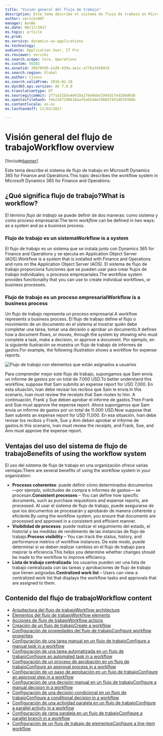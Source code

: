 ```yaml
---
title: "Visión general del flujo de trabajo"
description: Este tema describe el sistema de flujo de trabajo en Microsoft Dynamics 365 for Finance and Operations.
author: sericks007
manager: AnnBe
ms.date: 08/17/2017
ms.topic: article
ms.prod: 
ms.service: dynamics-ax-applications
ms.technology: 
audience: Application User, IT Pro
ms.reviewer: sericks
ms.search.scope: Core, Operations
ms.custom: 56381
ms.assetid: 20b78595-e1d9-439a-ae1c-a776a3438919
ms.search.region: Global
ms.author: tjvass
ms.search.validFrom: 2016-02-28
ms.dyn365.ops.version: AX 7.0.0
ms.translationtype: HT
ms.sourcegitcommit: 2771a31b5a4d418a27de0ebe1945d1fed2d8d6d6
ms.openlocfilehash: f4e2167290618aaf6ad144e7db8274514078388b
ms.contentlocale: es-es
ms.lasthandoff: 11/03/2017

---
```


# <a name="workflow-overview"></a><span data-ttu-id="2dc4f-103">Visión general del flujo de trabajo</span><span class="sxs-lookup"><span data-stu-id="2dc4f-103">Workflow overview</span></span>

[!include[banner](../includes/banner.md)]


<span data-ttu-id="2dc4f-104">Este tema describe el sistema de flujo de trabajo en Microsoft Dynamics 365 for Finance and Operations.</span><span class="sxs-lookup"><span data-stu-id="2dc4f-104">This topic describes the workflow system in Microsoft Dynamics 365 for Finance and Operations.</span></span>

<a name="what-is-workflow"></a><span data-ttu-id="2dc4f-105">¿Qué significa flujo de trabajo?</span><span class="sxs-lookup"><span data-stu-id="2dc4f-105">What is workflow?</span></span>
-----------------

<span data-ttu-id="2dc4f-106">El término *flujo de trabajo* se puede definir de dos maneras: como sistema y como proceso empresarial.</span><span class="sxs-lookup"><span data-stu-id="2dc4f-106">The term *workflow* can be defined in two ways: as a system and as a business process.</span></span>
### <a name="workflow-is-a-system"></a><span data-ttu-id="2dc4f-107">Flujo de trabajo es un sistema</span><span class="sxs-lookup"><span data-stu-id="2dc4f-107">Workflow is a system</span></span>

<span data-ttu-id="2dc4f-108">El flujo de trabajo es un sistema que se instala junto con Dynamics 365 for Finance and Operations y se ejecuta en Application Object Server (AOS).</span><span class="sxs-lookup"><span data-stu-id="2dc4f-108">Workflow is a system that is installed with Finance and Operations and runs on the Application Object Server (AOS).</span></span> <span data-ttu-id="2dc4f-109">El sistema de flujo de trabajo proporciona funciones que se pueden usar para crear flujos de trabajo individuales, o procesos empresariales.</span><span class="sxs-lookup"><span data-stu-id="2dc4f-109">The workflow system provides functionality that you can use to create individual workflows, or business processes.</span></span>

### <a name="workflow-is-a-business-process"></a><span data-ttu-id="2dc4f-110">Flujo de trabajo es un proceso empresarial</span><span class="sxs-lookup"><span data-stu-id="2dc4f-110">Workflow is a business process</span></span>

<span data-ttu-id="2dc4f-111">Un flujo de trabajo representa un proceso empresarial.</span><span class="sxs-lookup"><span data-stu-id="2dc4f-111">A workflow represents a business process.</span></span> <span data-ttu-id="2dc4f-112">El flujo de trabajo define el flujo o movimiento de un documento en el sistema al mostrar quién debe completar una tarea, tomar una decisión o aprobar un documento.</span><span class="sxs-lookup"><span data-stu-id="2dc4f-112">It defines how a document flows, or moves, through the system by showing who must complete a task, make a decision, or approve a document.</span></span> <span data-ttu-id="2dc4f-113">Por ejemplo, en la siguiente ilustración se muestra un flujo de trabajo de informes de gastos.</span><span class="sxs-lookup"><span data-stu-id="2dc4f-113">For example, the following illustration shows a workflow for expense reports.</span></span> 

![Flujo de trabajo con elementos que están asignados a usuarios](./media/workflow_user.gif) 

<span data-ttu-id="2dc4f-115">Para comprender mejor este flujo de trabajo, supongamos que Sam envía un informe de gastos por un total de 7.000 USD.</span><span class="sxs-lookup"><span data-stu-id="2dc4f-115">To better understand this workflow, suppose that Sam submits an expense report for USD 7,000.</span></span> <span data-ttu-id="2dc4f-116">En esta situación, Ivan debe revisar los recibos que Sam le envía.</span><span class="sxs-lookup"><span data-stu-id="2dc4f-116">In this scenario, Ivan must review the receipts that Sam routes to him.</span></span> <span data-ttu-id="2dc4f-117">A continuación, Frank y Sue deben aprobar el informe de gastos.</span><span class="sxs-lookup"><span data-stu-id="2dc4f-117">Then Frank and Sue must approve the expense report.</span></span> <span data-ttu-id="2dc4f-118">Ahora supongamos que Sam envía un informe de gastos por un total de 11.000 USD.</span><span class="sxs-lookup"><span data-stu-id="2dc4f-118">Now suppose that Sam submits an expense report for USD 11,000.</span></span> <span data-ttu-id="2dc4f-119">En esa situación, Ivan debe revisar los recibos y Frank, Sue y Ann deben aprobar el informe de gastos.</span><span class="sxs-lookup"><span data-stu-id="2dc4f-119">In this scenario, Ivan must review the receipts, and Frank, Sue, and Ann must approve the expense report.</span></span>

## <a name="benefits-of-using-the-workflow-system"></a><span data-ttu-id="2dc4f-120">Ventajas del uso del sistema de flujo de trabajo</span><span class="sxs-lookup"><span data-stu-id="2dc4f-120">Benefits of using the workflow system</span></span>

<span data-ttu-id="2dc4f-121">El uso del sistema de flujo de trabajo en una organización ofrece varias ventajas:</span><span class="sxs-lookup"><span data-stu-id="2dc4f-121">There are several benefits of using the workflow system in your organization:</span></span>
-   <span data-ttu-id="2dc4f-122">**Procesos coherentes**: puede definir cómo determinados documentos —por ejemplo, solicitudes de compra e informes de gastos— se procesan.</span><span class="sxs-lookup"><span data-stu-id="2dc4f-122">**Consistent processes** – You can define how specific documents, such as purchase requisitions and expense reports, are processed.</span></span> <span data-ttu-id="2dc4f-123">Al usar el sistema de flujo de trabajo, puede asegurarse de que los documentos se procesarán y aprobarán de manera coherente y eficiente.</span><span class="sxs-lookup"><span data-stu-id="2dc4f-123">By using the workflow system, you ensure that documents are processed and approved in a consistent and efficient manner.</span></span>
-   <span data-ttu-id="2dc4f-124">**Visibilidad de procesos**: puede realizar el seguimiento del estado, el historial y las medidas de rendimiento de las instancias de flujo de trabajo.</span><span class="sxs-lookup"><span data-stu-id="2dc4f-124">**Process visibility** – You can track the status, history, and performance metrics of workflow instances.</span></span> <span data-ttu-id="2dc4f-125">De este modo, puede determinar si se deben realizar cambios en el flujo de trabajo para mejorar la eficiencia.</span><span class="sxs-lookup"><span data-stu-id="2dc4f-125">This helps you determine whether changes should be made to the workflow to improve efficiency.</span></span>
-   <span data-ttu-id="2dc4f-126">**Lista de trabajo centralizada**: los usuarios pueden ver una lista de trabajo centralizada con las tareas y aprobaciones de flujo de trabajo que tienen asignadas.</span><span class="sxs-lookup"><span data-stu-id="2dc4f-126">**Centralized work list** – Users can view a centralized work list that displays the workflow tasks and approvals that are assigned to them.</span></span>


## <a name="workflow-content"></a><span data-ttu-id="2dc4f-127">Contenido del flujo de trabajo</span><span class="sxs-lookup"><span data-stu-id="2dc4f-127">Workflow content</span></span>

+ [<span data-ttu-id="2dc4f-128">Arquitectura del flujo de trabajo</span><span class="sxs-lookup"><span data-stu-id="2dc4f-128">Workflow architecture</span></span>](workflow-system-architecture.md)
+ [<span data-ttu-id="2dc4f-129">Elementos del flujo de trabajo</span><span class="sxs-lookup"><span data-stu-id="2dc4f-129">Workflow elements</span></span>](workflow-elements.md)
+ [<span data-ttu-id="2dc4f-130">Acciones de flujo de trabajo</span><span class="sxs-lookup"><span data-stu-id="2dc4f-130">Workflow actions</span></span>](workflow-actions.md)
+ [<span data-ttu-id="2dc4f-131">Creación de un flujo de trabajo</span><span class="sxs-lookup"><span data-stu-id="2dc4f-131">Create a workflow</span></span>](create-workflow.md)
+ [<span data-ttu-id="2dc4f-132">Configuración de propiedades del flujo de trabajo</span><span class="sxs-lookup"><span data-stu-id="2dc4f-132">Configure workflow properties</span></span>](configure-workflow-properties.md)
+ [<span data-ttu-id="2dc4f-133">Configuración de una tarea manual en un flujo de trabajo</span><span class="sxs-lookup"><span data-stu-id="2dc4f-133">Configure a manual task in a workflow</span></span>](configure-manual-task-workflow.md)
+ [<span data-ttu-id="2dc4f-134">Configuración de una tarea automatizada en un flujo de trabajo</span><span class="sxs-lookup"><span data-stu-id="2dc4f-134">Configure an automated task in a workflow</span></span>](configure-automated-task-workflow.md)
+ [<span data-ttu-id="2dc4f-135">Configuración de un proceso de aprobación en un flujo de trabajo</span><span class="sxs-lookup"><span data-stu-id="2dc4f-135">Configure an approval process in a workflow</span></span>](configure-approval-process-workflow.md)
+ [<span data-ttu-id="2dc4f-136">Configuración de un paso de aprobación en un flujo de trabajo</span><span class="sxs-lookup"><span data-stu-id="2dc4f-136">Configure an approval step in a workflow</span></span>](configure-approval-step-workflow.md)
+ [<span data-ttu-id="2dc4f-137">Configuración de una decisión manual en un flujo de trabajo</span><span class="sxs-lookup"><span data-stu-id="2dc4f-137">Configure a manual decision in a workflow</span></span>](configure-manual-decision-workflow.md)
+ [<span data-ttu-id="2dc4f-138">Configuración de una decisión condicional en un flujo de trabajo</span><span class="sxs-lookup"><span data-stu-id="2dc4f-138">Configure a conditional decision in a workflow</span></span>](configure-conditional-decision-workflow.md)
+ [<span data-ttu-id="2dc4f-139">Configuración de una actividad paralela en un flujo de trabajo</span><span class="sxs-lookup"><span data-stu-id="2dc4f-139">Configure a parallel activity in a workflow</span></span>](configure-parallel-activity-workflow.md)
+ [<span data-ttu-id="2dc4f-140">Configuración de rama paralela en un flujo de trabajo</span><span class="sxs-lookup"><span data-stu-id="2dc4f-140">Configure a parallel branch in a workflow</span></span>](configure-parallel-branch-workflow.md)
+ [<span data-ttu-id="2dc4f-141">Configuración de un flujo de trabajo de elementos</span><span class="sxs-lookup"><span data-stu-id="2dc4f-141">Configure a line-item workflow</span></span>](configure-line-item-workflow.md)

